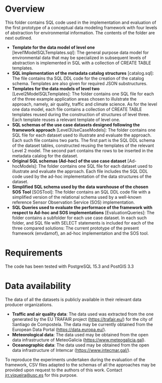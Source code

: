 # Overview

This folder contains SQL code used in the implementation and evaluation of the first prototype of a conceptual data modeling framework with four levels of abstraction for environmental information. The contents of the folder are next outlined.

- **Template for the data model of level one** [level1ModelSQLTemplates.sql]: The general purpose data model for environmental data that may be specialized in subsequent levels of abstraction is implemented in SQL with a collection of CREATE TABLE templates. 
- **SQL implementation of the metadata catalog structures** [catalog.sql]: The file contains tha SQL DDL code for the creation of the catalog schema. Templates are also given for required JSON substructures.
- **Templates for the data models of level two** [Level2ModelSQLTemplates]: The folder contains one SQL file for each of the three example application areas chosen to illulstrate the approach, namely, air quality, traffic and climate science. As for the level one data model, each file contains a collection of CREATE TABLE templates reused during the construction of structures of level three. Each template reuses a relevant template of level one.
- **SQL schemas of the use case datasets designed following the framework approach** [Level3UseCaseModels]: The folder contains one SQL file for each dataset used to illustrate and evaluate the approach. Each such file contains two parts. The first part is the SQL DDL schema of the dataset tables, constructed reusing the templates of the relevant Level 2 model. The second part contains the rows to be inserted in the metadata calalog for the dataset. 
- **Original SQL schemas (Ad-hoc) of the use case dataset** [Ad-hocModels]: The folder contains  one SQL file for each dataset used to illustrate and evaluate the approach. Each file includes the SQL DDL code used by the ad-hoc implementation of the data structures of the dataset.
- **Simplified SQL schema used by the data warehouse of the chosen SOS Tool** [SOSTool]: The folder contains an SQL DDL code file with a simplified version of the relational schema used by a well-known reference Sensor Observation Service (SOS) implementation. 
- **SQL Queries used to evaluate the performace of the framework with respect to Ad-hoc and SOS implementations** [EvaluationQueries]: The folder contains a subfolder for each use case dataset. In each such folder, and SQL file with SELECT statements is included for each of the three compared solutions: The current prototype of the present framework (envdamof), an ad-hoc implementation and the SOS tool. 

# Requirements
The code has been tested with PostgreSQL 15.3 and PostGIS 3.3

# Data availability
The data of all the datasets is publicly available in their relevant data producer organizations.

- **Traffic and air quality data**: The data used was extracted from the one generated by the EU TRAFAIR  project (https://trafair.eu/) for the city of Santiago de Compostela. The data may be currently obtained from the European Data Portal (https://data.europa.eu/).
- **Meteorological data**: The data used may be obtained from the open data infrastructure of MeteoGalicia (https://www.meteogalicia.gal). 
- **Oceanographic data**: The data used may be obtained from the open data infrastructure of Intemcar (https://www.intecmar.gal/).

To reproduce the experiments undertaken during the evaluation of the framework, CSV files adapted to the schemas of all the approaches may be provided upon request to the authors of this work. Contact jrr.viqueira@usc.es for this purpose.
